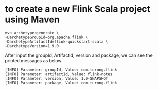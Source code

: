 # to create a new Flink Scala project using Maven

```
mvn archetype:generate \
-DarchetypeGroupId=org.apache.flink \
-DarchetypeArtifactId=flink-quickstart-scala \
-DarchetypeVersion=1.9.0
```

After input the groupId, ArtifactId, version and package, we can see the printed messages as below

```
[INFO] Parameter: groupId, Value: com.turong.flink
[INFO] Parameter: artifactId, Value: flink-notes
[INFO] Parameter: version, Value: 1.0-SNAPSHOT
[INFO] Parameter: package, Value: com.turong.flink
```

